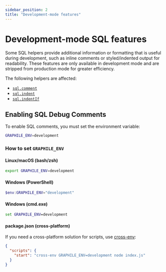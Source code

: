 ```yaml
---
sidebar_position: 2
title: "Development-mode features"
---
```


# Development-mode SQL features

Some SQL helpers provide additional information or formatting that is useful
during development, such as inline comments or styled/indented output for
readability. These features are only available in development mode and are
stripped from production mode for greater efficiency.

The following helpers are affected:

- [`sql.comment`](./api/sql-comment)
- [`sql.indent`](./api/sql-indent)
- [`sql.indentIf`](./api/sql-indent-if)

## Enabling SQL Debug Comments

To enable SQL comments, you must set the environment variable:

```bash
GRAPHILE_ENV=development
```

### How to set `GRAPHILE_ENV`

#### Linux/macOS (bash/zsh)

```bash
export GRAPHILE_ENV=development
```

#### Windows (PowerShell)

```powershell
$env:GRAPHILE_ENV="development"
```

#### Windows (cmd.exe)

```cmd
set GRAPHILE_ENV=development
```

#### package.json (cross-platform)

If you need a cross-platform solution for scripts, use [cross-env](https://www.npmjs.com/package/cross-env):

```json
{
  "scripts": {
    "start": "cross-env GRAPHILE_ENV=development node index.js"
  }
}
```
